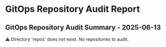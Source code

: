 # GitOps Repository Audit Report

## GitOps Repository Audit Summary - 2025-06-13
⚠️ Directory 'repos' does not exist. No repositories to audit.
